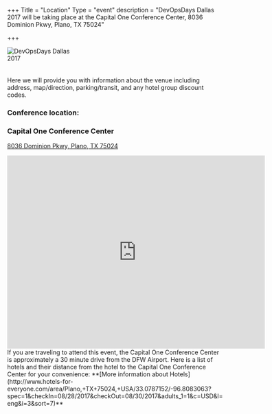 +++
Title = "Location"
Type = "event"
description = "DevOpsDays Dallas 2017 will be taking place at the Capital One Conference Center, 8036 Dominion Pkwy, Plano, TX 75024"

+++
<div style="float:left;">
  <img alt="DevOpsDays Dallas 2017" src="/events/2017-dallas/capone-confcntr.jpg" style="max-width: 90%;">
</div><br><br>
<br><br>
Here we will provide you with information about the venue including address, map/direction, parking/transit, and any hotel group discount codes.

### <b>Conference location:</b> 
### Capital One Conference Center<br>
[8036 Dominion Pkwy, Plano, TX 75024](https://goo.gl/maps/CKsBtq3ojbL2)

<iframe src="https://www.google.com/maps/embed?pb=!1m23!1m12!1m3!1d53487.274085068355!2d-96.84192784069967!3d33.08397819767411!2m3!1f0!2f0!3f0!3m2!1i1024!2i768!4f13.1!4m8!3e6!4m0!4m5!1s0x864c3ccf60e1ea8b%3A0x330a15834a1cd2c4!2sCapital+One+Plano+Conference+Center%2C+Plano%2C+TX+75024!3m2!1d33.083911199999996!2d-96.8068224!5e0!3m2!1sen!2sus!4v1488910464972" width="600" height="450" frameborder="0" style="border:0" allowfullscreen></iframe>

<!-- {{< event_map >}} -->
<br>
If you are traveling to attend this event, the Capital One Conference Center is approximately a 30 minute drive from the DFW Airport.  Here is a list of hotels and their distance from the hotel to the Capital One Conference Center for your convenience: **[More information about Hotels](http://www.hotels-for-everyone.com/area/Plano,+TX+75024,+USA/33.0787152/-96.8083063?spec=1&checkIn=08/28/2017&checkOut=08/30/2017&adults_1=1&c=USD&l=eng&i=3&sort=7)**
<br>
<br>
<!-- Go to www.addthis.com/dashboard to customize your tools -->
<div class="addthis_horizontal_follow_toolbox"></div>
<!-- Go to www.addthis.com/dashboard to customize your tools -->
<script type="text/javascript" src="//s7.addthis.com/js/300/addthis_widget.js#pubid=ra-5724f5b54cc142a1"></script>


